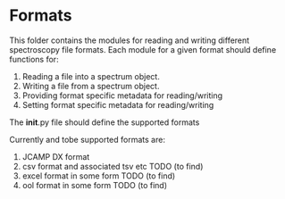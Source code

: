 # Formats

This folder contains the modules for reading and writing different spectroscopy 
file formats. Each module for a given format should define functions for:
1. Reading a file into a spectrum object.
2. Writing a file from a spectrum object.
3. Providing format specific metadata for reading/writing
4. Setting format specific metadata for reading/writing

The __init__.py file should define the supported formats

Currently and tobe supported formats are:
1. JCAMP DX format
2. csv format and associated tsv etc TODO (to find)
3. excel format in some form TODO (to find)
4. ool format in some form TODO (to find)
